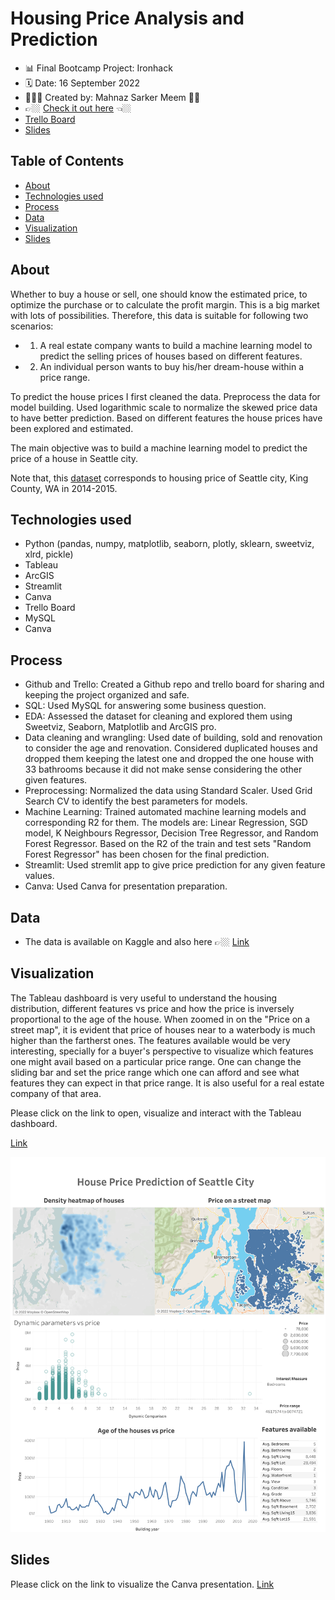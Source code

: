 # Housing Price Analysis and Prediction
- 📊 Final Bootcamp Project: Ironhack
- 🗓 Date: 16 September 2022
- 👩🏽‍💻 Created by: Mahnaz Sarker Meem 👋🏼
- 👉🏼  [Check it out here](https://public.tableau.com/app/profile/mahnaz.sarker.meem/viz/Housing_Price_Analysis/Dashboard1) 👈🏼
- [Trello Board](https://trello.com/b/mDTcWUAC/finalbootcampproject)
- [Slides](https://www.canva.com/design/DAFMXT0kHwk/mfXGaWmET_Xh9dGtud9LdA/view?utm_content=DAFMXT0kHwk&utm_campaign=designshare&utm_medium=link&utm_source=publishsharelink)


## Table of Contents
- [About](#about)
- [Technologies used](#technologies-used)
- [Process](#process)
- [Data](#dataset)
- [Visualization](#visualization)
- [Slides](#slides)


## About
Whether to buy a house or sell, one should know the estimated price, to optimize the purchase or to calculate the profit margin. This is a big market with lots of possibilities. Therefore, this data is suitable for following two scenarios:
- 1. A real estate company wants to build a machine learning model to predict the selling prices of houses based on different features.
- 2. An individual person wants to buy his/her dream-house within a price range.

To predict the house prices I first cleaned the data. Preprocess the data for model building. Used logarithmic scale to normalize the skewed price data to have better prediction. Based on different features the house prices have been explored and estimated.

The main objective was to build a machine learning model to predict the price of a house in Seattle city.

Note that, this [dataset](https://github.com/Mahnaz-Meem/Housing_price_prediction_ironhack/tree/main/data/raw) corresponds to housing price of Seattle city, King County, WA in 2014-2015. 


## Technologies used
* Python (pandas, numpy, matplotlib, seaborn, plotly, sklearn, sweetviz, xlrd, pickle)
* Tableau
* ArcGIS
* Streamlit
* Canva
* Trello Board
* MySQL
* Canva

## Process
* Github and Trello: Created a Github repo and trello board for sharing and keeping the project organized and safe.
* SQL: Used MySQL for answering  some business question.
* EDA: Assessed the dataset for cleaning and explored them using Sweetviz, Seaborn, Matplotlib and ArcGIS pro.
* Data cleaning and wrangling: Used date of building, sold and renovation to consider the age and renovation. Considered duplicated houses and dropped them keeping the latest one and dropped the one house with 33 bathrooms because it did not make sense considering the other given features.
* Preprocessing: Normalized the data using Standard Scaler. Used Grid Search CV to identify the best parameters for models.
* Machine Learning: Trained automated machine learning models and corresponding R2 for them. The models are: Linear Regression, SGD model, K Neighbours Regressor, Decision Tree Regressor, and Random Forest Regressor. Based on the R2 of the train and test sets "Random Forest Regressor" has been chosen for the final prediction.
* Streamlit: Used stremlit app to give price prediction for any given feature values.
* Canva: Used Canva for presentation preparation.

## Data
- The data is available on Kaggle and also here 👉🏼 [Link](https://github.com/Mahnaz-Meem/Housing_price_prediction_ironhack/tree/main/data/raw)

## Visualization
The Tableau dashboard is very useful to understand the housing distribution, different features vs price and how the price is inversely proportional to the age of the house. When zoomed in on the "Price on a street map", it is evident that price of houses near to a waterbody is much higher than the fartherst ones. The features available would be very interesting, specially for a buyer's perspective to visualize which features one might avail based on a particular price range. One can change the sliding bar and set the price range which one can afford and see what features they can expect in that price range. It is also useful for a real estate company of that area.

Please click on the link to open, visualize and interact with the Tableau dashboard.

[Link](https://public.tableau.com/app/profile/mahnaz.sarker.meem/viz/housing_price_16633192492690/House_price_dashboard)

<img src="visualization/House_price_dashboard.png" width="900" height="600">

## Slides
Please click on the link to visualize the Canva presentation.
[Link](https://www.canva.com/design/DAFMXT0kHwk/mfXGaWmET_Xh9dGtud9LdA/view?utm_content=DAFMXT0kHwk&utm_campaign=designshare&utm_medium=link&utm_source=publishsharelink)
